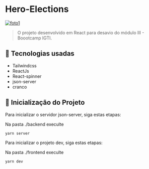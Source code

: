 # Hero-Elections

<a href="https://ibb.co/Jv5cGLM"><img src="https://i.ibb.co/k4QGwnW/foto1.png" alt="foto1" border="0"></a>

> O projeto desenvolvido em React para desavio do módulo III - Boootcamp IGTI.

## 🔧 Tecnologias usadas
<ul>
  <li>Tailwindcss</li>
  <li>ReactJs</li>
  <li>React-spinner</li>
  <li>json-server</li>
  <li>cranco</li>
</ul>

## 🚀 Inicialização do Projeto

Para inicializar o servidor json-server, siga estas etapas:

Na pasta ./backend execulte
```
yarn server
```

Para inicializar o projeto dev, siga estas etapas:

Na pasta ./frontend execulte
```
yarn dev
```

